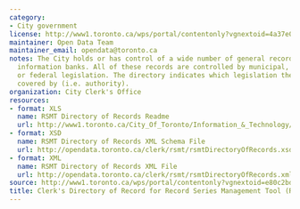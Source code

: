 ```yaml
---
category:
- City government
license: http://www1.toronto.ca/wps/portal/contentonly?vgnextoid=4a37e03bb8d1e310VgnVCM10000071d60f89RCRD
maintainer: Open Data Team
maintainer_email: opendata@toronto.ca
notes: The City holds or has control of a wide number of general records and personal
  information banks. All of these records are controlled by municipal, provincial
  or federal legislation. The directory indicates which legislation the records are
  covered by (i.e. authority).
organization: City Clerk's Office
resources:
- format: XLS
  name: RSMT Directory of Records Readme
  url: http://www1.toronto.ca/City_Of_Toronto/Information_&_Technology/Open_Data/Data_Sets/Assets/Files/rsmtDirectoryOfRecordsReadme.xls
- format: XSD
  name: RSMT Directory of Records XML Schema File
  url: http://opendata.toronto.ca/clerk/rsmt/rsmtDirectoryOfRecords.xsd
- format: XML
  name: RSMT Directory of Records XML File
  url: http://opendata.toronto.ca/clerk/rsmt/rsmtDirectoryOfRecords.xml
source: http://www1.toronto.ca/wps/portal/contentonly?vgnextoid=e80c2bd9ce466310VgnVCM1000003dd60f89RCRD&vgnextchannel=1a66e03bb8d1e310VgnVCM10000071d60f89RCRD
title: Clerk's Directory of Record for Record Series Management Tool (RSMT)
---
```

